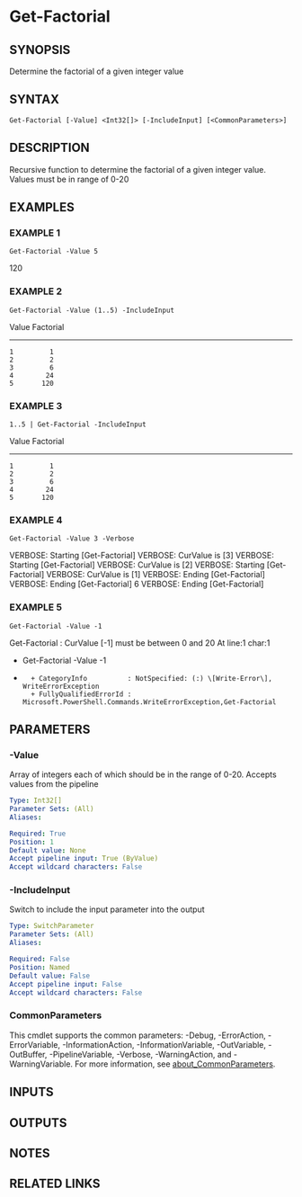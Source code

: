 ﻿---
external help file: PoshFunctions-help.xml
Module Name: poshfunctions
online version: http://wonkysoftware.appspot.com
schema: 2.0.0
---

# Get-Factorial

## SYNOPSIS
Determine the factorial of a given integer value

## SYNTAX

```
Get-Factorial [-Value] <Int32[]> [-IncludeInput] [<CommonParameters>]
```

## DESCRIPTION
Recursive function to determine the factorial of a given integer value.
Values must be in range of 0-20

## EXAMPLES

### EXAMPLE 1
```
Get-Factorial -Value 5
```

120

### EXAMPLE 2
```
Get-Factorial -Value (1..5) -IncludeInput
```

Value Factorial
----- ---------
    1         1
    2         2
    3         6
    4        24
    5       120

### EXAMPLE 3
```
1..5 | Get-Factorial -IncludeInput
```

Value Factorial
----- ---------
    1         1
    2         2
    3         6
    4        24
    5       120

### EXAMPLE 4
```
Get-Factorial -Value 3 -Verbose
```

VERBOSE: Starting \[Get-Factorial\]
VERBOSE: CurValue is \[3\]
VERBOSE: Starting \[Get-Factorial\]
VERBOSE: CurValue is \[2\]
VERBOSE: Starting \[Get-Factorial\]
VERBOSE: CurValue is \[1\]
VERBOSE: Ending \[Get-Factorial\]
VERBOSE: Ending \[Get-Factorial\]
6
VERBOSE: Ending \[Get-Factorial\]

### EXAMPLE 5
```
Get-Factorial -Value -1
```

Get-Factorial : CurValue \[-1\] must be between 0 and 20
At line:1 char:1
+ Get-Factorial -Value -1
+ ~~~~~~~~~~~~~~~~~~~~~~~
    + CategoryInfo          : NotSpecified: (:) \[Write-Error\], WriteErrorException
    + FullyQualifiedErrorId : Microsoft.PowerShell.Commands.WriteErrorException,Get-Factorial

## PARAMETERS

### -Value
Array of integers each of which should be in the range of 0-20.
Accepts values from the pipeline

```yaml
Type: Int32[]
Parameter Sets: (All)
Aliases:

Required: True
Position: 1
Default value: None
Accept pipeline input: True (ByValue)
Accept wildcard characters: False
```

### -IncludeInput
Switch to include the input parameter into the output

```yaml
Type: SwitchParameter
Parameter Sets: (All)
Aliases:

Required: False
Position: Named
Default value: False
Accept pipeline input: False
Accept wildcard characters: False
```

### CommonParameters
This cmdlet supports the common parameters: -Debug, -ErrorAction, -ErrorVariable, -InformationAction, -InformationVariable, -OutVariable, -OutBuffer, -PipelineVariable, -Verbose, -WarningAction, and -WarningVariable. For more information, see [about_CommonParameters](http://go.microsoft.com/fwlink/?LinkID=113216).

## INPUTS

## OUTPUTS

## NOTES

## RELATED LINKS
